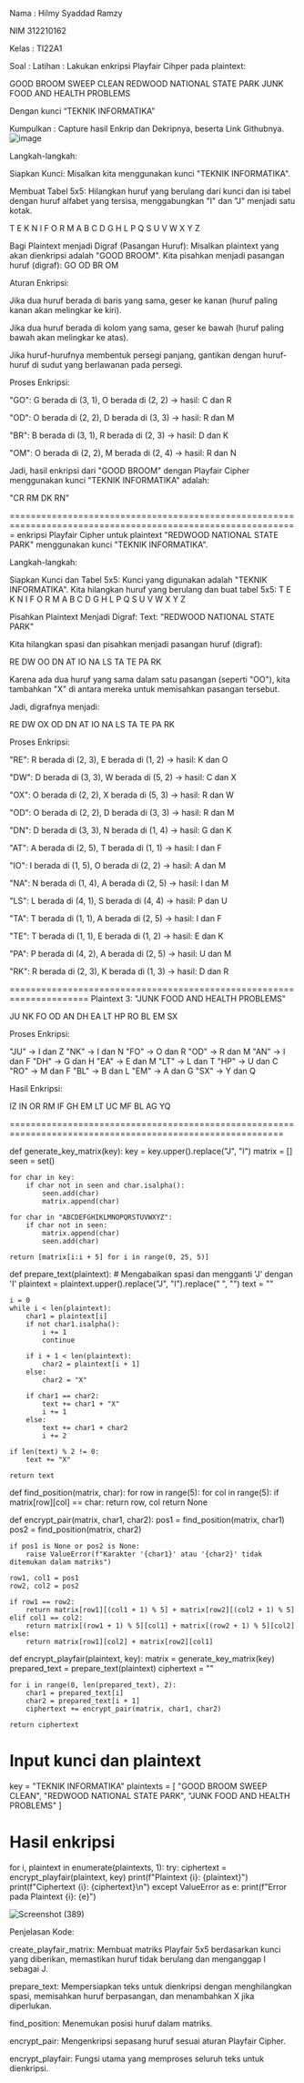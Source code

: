Nama : Hilmy Syaddad Ramzy

NIM 312210162

Kelas : TI22A1

Soal : 
Latihan :
Lakukan enkripsi Playfair Cihper pada plaintext:

GOOD BROOM SWEEP CLEAN
REDWOOD NATIONAL STATE PARK
JUNK FOOD AND HEALTH PROBLEMS

Dengan kunci “TEKNIK INFORMATIKA”

Kumpulkan : Capture hasil Enkrip dan Dekripnya, beserta Link Githubnya.
![image](https://github.com/user-attachments/assets/e22fcd0c-148f-4e39-9682-0daa51ce7f1b)








Langkah-langkah:

Siapkan Kunci: Misalkan kita menggunakan kunci "TEKNIK INFORMATIKA".


Membuat Tabel 5x5: Hilangkan huruf yang berulang dari kunci dan isi tabel dengan huruf alfabet yang tersisa, menggabungkan "I" dan "J" menjadi satu kotak.

T  E  K  N  I
F  O  R  M  A
B  C  D  G  H
L  P  Q  S  U
V  W  X  Y  Z


Bagi Plaintext menjadi Digraf (Pasangan Huruf): Misalkan plaintext yang akan dienkripsi adalah "GOOD BROOM". Kita pisahkan menjadi pasangan huruf (digraf):
GO OD BR OM

Aturan Enkripsi:

Jika dua huruf berada di baris yang sama, geser ke kanan (huruf paling kanan akan melingkar ke kiri).

Jika dua huruf berada di kolom yang sama, geser ke bawah (huruf paling bawah akan melingkar ke atas).

Jika huruf-hurufnya membentuk persegi panjang, gantikan dengan huruf-huruf di sudut yang berlawanan pada persegi.

Proses Enkripsi:

"GO": G berada di (3, 1), O berada di (2, 2) → hasil: C dan R

"OD": O berada di (2, 2), D berada di (3, 3) → hasil: R dan M

"BR": B berada di (3, 1), R berada di (2, 3) → hasil: D dan K

"OM": O berada di (2, 2), M berada di (2, 4) → hasil: R dan N

Jadi, hasil enkripsi dari "GOOD BROOM" dengan Playfair Cipher menggunakan kunci "TEKNIK INFORMATIKA" adalah:

"CR RM DK RN"

=============================================================================================================
enkripsi Playfair Cipher untuk plaintext "REDWOOD NATIONAL STATE PARK" menggunakan kunci "TEKNIK INFORMATIKA".

Langkah-langkah:

Siapkan Kunci dan Tabel 5x5: Kunci yang digunakan adalah "TEKNIK INFORMATIKA". Kita hilangkan huruf yang berulang dan buat tabel 5x5:
T  E  K  N  I
F  O  R  M  A
B  C  D  G  H
L  P  Q  S  U
V  W  X  Y  Z

Pisahkan Plaintext Menjadi Digraf: Text: "REDWOOD NATIONAL STATE PARK"

Kita hilangkan spasi dan pisahkan menjadi pasangan huruf (digraf):

RE DW OO DN AT IO NA LS TA TE PA RK

Karena ada dua huruf yang sama dalam satu pasangan (seperti "OO"), kita tambahkan "X" di antara mereka untuk memisahkan pasangan tersebut.

Jadi, digrafnya menjadi:

RE DW OX OD DN AT IO NA LS TA TE PA RK

Proses Enkripsi:

"RE": R berada di (2, 3), E berada di (1, 2) → hasil: K dan O

"DW": D berada di (3, 3), W berada di (5, 2) → hasil: C dan X

"OX": O berada di (2, 2), X berada di (5, 3) → hasil: R dan W

"OD": O berada di (2, 2), D berada di (3, 3) → hasil: R dan M

"DN": D berada di (3, 3), N berada di (1, 4) → hasil: G dan K

"AT": A berada di (2, 5), T berada di (1, 1) → hasil: I dan F

"IO": I berada di (1, 5), O berada di (2, 2) → hasil: A dan M

"NA": N berada di (1, 4), A berada di (2, 5) → hasil: I dan M

"LS": L berada di (4, 1), S berada di (4, 4) → hasil: P dan U

"TA": T berada di (1, 1), A berada di (2, 5) → hasil: I dan F

"TE": T berada di (1, 1), E berada di (1, 2) → hasil: E dan K

"PA": P berada di (4, 2), A berada di (2, 5) → hasil: U dan M

"RK": R berada di (2, 3), K berada di (1, 3) → hasil: D dan R

=====================================================================
Plaintext 3: "JUNK FOOD AND HEALTH PROBLEMS"

JU NK FO OD AN DH EA LT HP RO BL EM SX

Proses Enkripsi:

"JU" → I dan Z
"NK" → I dan N
"FO" → O dan R
"OD" → R dan M
"AN" → I dan F
"DH" → G dan H
"EA" → E dan M
"LT" → L dan T
"HP" → U dan C
"RO" → M dan F
"BL" → B dan L
"EM" → A dan G
"SX" → Y dan Q

Hasil Enkripsi:

IZ IN OR RM IF GH EM LT UC MF BL AG YQ

==========================================================================================================

def generate_key_matrix(key):
    key = key.upper().replace("J", "I")
    matrix = []
    seen = set()

    for char in key:
        if char not in seen and char.isalpha():
            seen.add(char)
            matrix.append(char)

    for char in "ABCDEFGHIKLMNOPQRSTUVWXYZ":
        if char not in seen:
            matrix.append(char)
            seen.add(char)

    return [matrix[i:i + 5] for i in range(0, 25, 5)]

def prepare_text(plaintext):
    # Mengabaikan spasi dan mengganti 'J' dengan 'I'
    plaintext = plaintext.upper().replace("J", "I").replace(" ", "")
    text = ""

    i = 0
    while i < len(plaintext):
        char1 = plaintext[i]
        if not char1.isalpha():
            i += 1
            continue

        if i + 1 < len(plaintext):
            char2 = plaintext[i + 1]
        else:
            char2 = "X"

        if char1 == char2:
            text += char1 + "X"
            i += 1
        else:
            text += char1 + char2
            i += 2

    if len(text) % 2 != 0:
        text += "X"

    return text

def find_position(matrix, char):
    for row in range(5):
        for col in range(5):
            if matrix[row][col] == char:
                return row, col
    return None

def encrypt_pair(matrix, char1, char2):
    pos1 = find_position(matrix, char1)
    pos2 = find_position(matrix, char2)

    if pos1 is None or pos2 is None:
        raise ValueError(f"Karakter '{char1}' atau '{char2}' tidak ditemukan dalam matriks")

    row1, col1 = pos1
    row2, col2 = pos2

    if row1 == row2:
        return matrix[row1][(col1 + 1) % 5] + matrix[row2][(col2 + 1) % 5]
    elif col1 == col2:
        return matrix[(row1 + 1) % 5][col1] + matrix[(row2 + 1) % 5][col2]
    else:
        return matrix[row1][col2] + matrix[row2][col1]

def encrypt_playfair(plaintext, key):
    matrix = generate_key_matrix(key)
    prepared_text = prepare_text(plaintext)
    ciphertext = ""

    for i in range(0, len(prepared_text), 2):
        char1 = prepared_text[i]
        char2 = prepared_text[i + 1]
        ciphertext += encrypt_pair(matrix, char1, char2)

    return ciphertext

# Input kunci dan plaintext
key = "TEKNIK INFORMATIKA"
plaintexts = [
    "GOOD BROOM SWEEP CLEAN",
    "REDWOOD NATIONAL STATE PARK",
    "JUNK FOOD AND HEALTH PROBLEMS"
]

# Hasil enkripsi
for i, plaintext in enumerate(plaintexts, 1):
    try:
        ciphertext = encrypt_playfair(plaintext, key)
        print(f"Plaintext {i}: {plaintext}")
        print(f"Ciphertext {i}: {ciphertext}\n")
    except ValueError as e:
        print(f"Error pada Plaintext {i}: {e}")



![Screenshot (389)](https://github.com/user-attachments/assets/de399640-4191-4667-983b-09b180b2478c)





Penjelasan Kode:

create_playfair_matrix: Membuat matriks Playfair 5x5 berdasarkan kunci yang diberikan, memastikan huruf tidak berulang dan menganggap I sebagai J.

prepare_text: Mempersiapkan teks untuk dienkripsi dengan menghilangkan spasi, memisahkan huruf berpasangan, dan menambahkan X jika diperlukan.

find_position: Menemukan posisi huruf dalam matriks.

encrypt_pair: Mengenkripsi sepasang huruf sesuai aturan Playfair Cipher.

encrypt_playfair: Fungsi utama yang memproses seluruh teks untuk dienkripsi.





